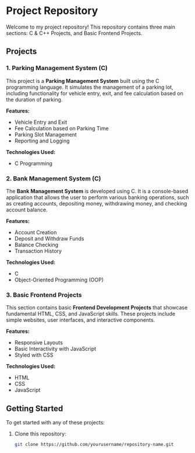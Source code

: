 # Project Repository

Welcome to my project repository! This repository contains three main sections: C & C++ Projects, and Basic Frontend Projects.

## Projects

### 1. **Parking Management System (C)**
This project is a **Parking Management System** built using the C programming language. It simulates the management of a parking lot, including functionality for vehicle entry, exit, and fee calculation based on the duration of parking.

**Features:**
- Vehicle Entry and Exit
- Fee Calculation based on Parking Time
- Parking Slot Management
- Reporting and Logging

**Technologies Used:**
- C Programming

### 2. **Bank Management System (C)**
The **Bank Management System** is developed using C. It is a console-based application that allows the user to perform various banking operations, such as creating accounts, depositing money, withdrawing money, and checking account balance.

**Features:**
- Account Creation
- Deposit and Withdraw Funds
- Balance Checking
- Transaction History

**Technologies Used:**
- C
- Object-Oriented Programming (OOP)

### 3. **Basic Frontend Projects**
This section contains basic **Frontend Development Projects** that showcase fundamental HTML, CSS, and JavaScript skills. These projects include simple websites, user interfaces, and interactive components.

**Features:**
- Responsive Layouts
- Basic Interactivity with JavaScript
- Styled with CSS

**Technologies Used:**
- HTML
- CSS
- JavaScript

## Getting Started

To get started with any of these projects:

1. Clone this repository:
   ```bash
   git clone https://github.com/yourusername/repository-name.git
